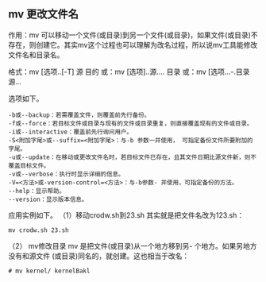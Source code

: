## mv 更改文件名

作用：mv 可以移动一个文件(或目录)到另一个文件(或目录)，如果文件(或目录)不存在，则创建它。其实mv这个过程也可以理解为改名过程，所以说mv工具能修改文件名和目录名。

格式：mv [选项..[-T] 源 目的
或：mv [选项]..源.... 目录
或：mv [选项...-.目录源...

选项如下。
```
-b或--backup：若需覆盖文件，则覆盖前先行备份。
-f或--force：若目标文件或目录与现有的文件或目录重复，则直接覆盖现有的文件或目录。
-i或--interactive：覆盖前先行询问用户。
-S<附加字尾>或--suffix=<附加字尾>：与-b 参数一并使用， 可指定备份文件所要附加的字尾。 
-u或--update：在移动或更改文件名时，若目标文件已存在，且其文件日期比源文件新，则不覆盖目标文件。
-v或--verbose：执行时显示详细的信息。
-V=<方法>或-version-control=<方法>：与-b参数- 并使用，可指定备份的方法。
--help：显示帮助。
--version：显示版本信息。
```

应用实例如下。
（1）移动crodw.sh到23.sh
其实就是把文件名改为123.sh：
```
mv crodw.sh 23.sh
```

（2） mv修改目录
mv 是把文件(或目录)从一个地方移到另- 个地方。如果另地方没有和源文件 (或目录)同名的，就创建。这也相当于改名：
```
# mv kernel/ kernelBakl
```
